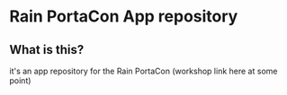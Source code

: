 # Rain PortaCon App repository

## What is this?
it's an app repository for the Rain PortaCon (workshop link here at some point)
